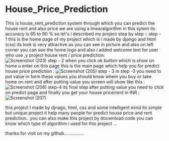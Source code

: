 # House_Price_Prediction
This is house_rent_prediction system through which you can predict the house rent and also price we are using a linearalgorithm in this sytem its accuracy is 85 to 90 %
so let's i described my project step by step ::
step - 1
this is the home page of my project which is i made by django and html (css) its look is very attractive as you can see in picture and also on left corner you can see the home logo and also i added welcome text for user who use ,y project house rent / price prediction:  
![Screenshot (203)](https://user-images.githubusercontent.com/106865923/188267320-40aa034d-04bd-4855-82f6-04d3ce4952ef.png)
step - 2 
when you click ok button which is show on home u enter on this page this is the main page which help you for predict house price prediction :
![Screenshot (205)](https://user-images.githubusercontent.com/106865923/188267354-4badc3a2-ce93-461d-8b73-1b84e0a85e44.png)
step - 3
in step -3 you need to put value in form these values you should know whem you buy or take home on rent and after putting value you screen will show like this : 
![Screenshot (206)](https://user-images.githubusercontent.com/106865923/188267393-e2b53dcb-9435-4df3-9f00-8dd4b336ac3c.png)
step-4
its final step after putting value you need to click on predict page and finally you get your house price/rent in INR ;
![Screenshot (207)](https://user-images.githubusercontent.com/106865923/188267428-8c84f096-430f-404b-94ba-7e0be81329e2.png)

this project I made by djnago, html, css and some intelligent mind its simple but unique project it help many people for predict house price and rent prediction..
you can also make this project by doownload code  you can know which type of algorithm i used for this project ...

thanks for visit on my github................
